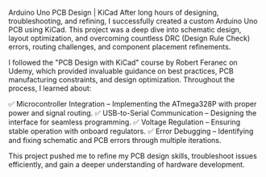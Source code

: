 Arduino Uno PCB Design | KiCad
After long hours of designing, troubleshooting, and refining, I successfully created a custom Arduino Uno PCB using KiCad. This project was a deep dive into schematic design, layout optimization, and overcoming countless DRC (Design Rule Check) errors, routing challenges, and component placement refinements.

I followed the "PCB Design with KiCad" course by Robert Feranec on Udemy, which provided invaluable guidance on best practices, PCB manufacturing constraints, and design optimization. Throughout the process, I learned about:

✅ Microcontroller Integration – Implementing the ATmega328P with proper power and signal routing.
✅ USB-to-Serial Communication – Designing the interface for seamless programming.
✅ Voltage Regulation – Ensuring stable operation with onboard regulators.
✅ Error Debugging – Identifying and fixing schematic and PCB errors through multiple iterations.

This project pushed me to refine my PCB design skills, troubleshoot issues efficiently, and gain a deeper understanding of hardware development. 
